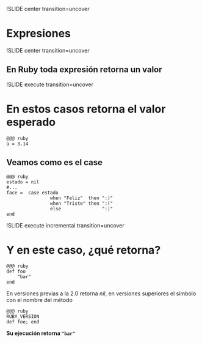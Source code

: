 !SLIDE center transition=uncover
# Expresiones
!SLIDE center transition=uncover
## En Ruby toda expresión retorna un valor 

!SLIDE execute transition=uncover
# En estos casos retorna el valor esperado

	@@@ ruby
	a = 3.14

## Veamos como es el case

	@@@ ruby
	estado = nil
	#...
	face = 	case estado
					when "Feliz"  then ":)"
					when "Triste" then ":("
					else               ":|"
	end

!SLIDE execute incremental transition=uncover
# Y en este caso, ¿qué retorna?

	@@@ ruby
	def foo
		"bar"
	end

En versiones previas a la 2.0 retorna *nil*, en versiones superiores el símbolo
con el nombre del método

	@@@ ruby
	RUBY_VERSION
	def foo; end

**Su ejecución retorna `"bar"`**

